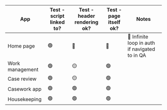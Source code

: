 | App             | Test - script linked to? | Test - header rendering ok? | Test - page itself ok? | Notes                                          |
| --------------- | ------------------------ | --------------------------- | ---------------------- | ---------------------------------------------- |
| Home page       | 🟢                       | 🔴                          | 🔴                     | 🔴 Infinite loop in auth if navigated to in QA |
| Work management | 🟢                       | 🟡                          | 🟢                     |                                                |
| Case review     | 🟢                       | 🟡                          | 🟢                     |                                                |
| Casework app    | 🟢                       | 🟢                          | 🟢                     |                                                |
| Housekeeping    | 🟢                       | 🟢                          | 🟢                     |                                                |
